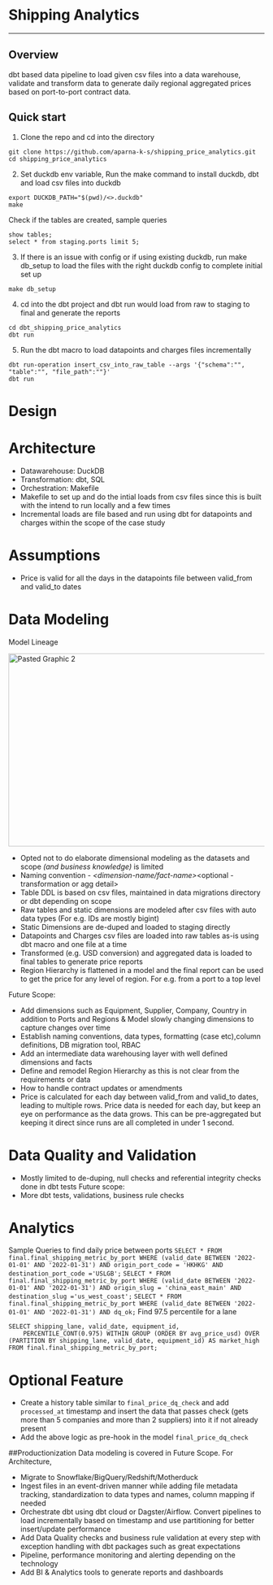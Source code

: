 # Shipping Analytics
---
## Overview
dbt based data pipeline to load given csv files into a data warehouse, validate and transform data to generate daily regional aggregated prices based on port-to-port contract data.

## Quick start
1. Clone the repo and cd into the directory
```
git clone https://github.com/aparna-k-s/shipping_price_analytics.git 
cd shipping_price_analytics
```
2. Set duckdb env variable, Run the make command to install duckdb, dbt and load csv files into duckdb
```
export DUCKDB_PATH="$(pwd)/<>.duckdb" 
make
```
Check if the tables are created, sample queries
```
show tables;
select * from staging.ports limit 5;
```
3. If there is an issue with config or if using existing duckdb, run make db_setup to load the files with the right duckdb config to complete initial set up 
```
make db_setup
```
4. cd into the dbt project and dbt run would load from raw to staging to final and generate the reports
```
cd dbt_shipping_price_analytics
dbt run
```
5. Run the dbt macro to load datapoints and charges files incrementally
```
dbt run-operation insert_csv_into_raw_table --args '{"schema":"", "table":"", "file_path":""}'
dbt run 
```

# Design

# Architecture
- Datawarehouse: DuckDB
- Transformation: dbt, SQL
- Orchestration: Makefile
- Makefile to set up and do the intial loads from csv files since this is built with the intend to run locally and a few times
- Incremental loads are file based and run using dbt for datapoints and charges within the scope of the case study

# Assumptions
- Price is valid for all the days in the datapoints file between valid_from and valid_to dates

# Data Modeling

Model Lineage 

<img width="1185" height="380" alt="Pasted Graphic 2" src="https://github.com/user-attachments/assets/818dcfcb-023e-4878-9171-ead2c456be21" />



- Opted not to do elaborate dimensional modeling as the datasets and scope *(_and business knowledge_)* is limited
- Naming convention - <schema-code>_<dimension-name/fact-name>_<optional - transformation or agg detail>
- Table DDL is based on csv files, maintained in data migrations directory or dbt depending on scope
- Raw tables and static dimensions are modeled after csv files with auto data types (For e.g. IDs are mostly bigint)
- Static Dimensions are de-duped and loaded to staging directly
- Datapoints and Charges csv files are loaded into raw tables as-is using dbt macro and one file at a time
- Transformed (e.g. USD conversion) and aggregated data is loaded to final tables to generate price reports
- Region Hierarchy is flattened in a model and the final report can be used to get the price for any level of region. For e.g. from a port to a top level

Future Scope:
- Add dimensions such as Equipment, Supplier, Company, Country in addition to Ports and Regions & Model slowly changing dimensions to capture changes over time
- Establish naming conventions, data types, formatting (case etc),column definitions, DB migration tool, RBAC 
- Add an intermediate data warehousing layer with well defined dimensions and facts
- Define and remodel Region Hierarchy as this is not clear from the requirements or data
- How to handle contract updates or amendments
- Price is calculated for each day between valid_from and valid_to dates, leading to multiple rows. Price data is needed for each day, but keep an eye on performance as the data grows. This can be pre-aggregated but keeping it direct since runs are all completed in under 1 second.

# Data Quality and Validation
- Mostly limited to de-duping, null checks and referential integrity checks done in dbt tests
Future scope:
- More dbt tests, validations, business rule checks

# Analytics
Sample Queries to find daily price between ports
`SELECT * FROM final.final_shipping_metric_by_port WHERE (valid_date BETWEEN '2022-01-01' AND '2022-01-31') AND origin_port_code = 'HKHKG' AND destination_port_code ='USLGB';`
`SELECT * FROM final.final_shipping_metric_by_port WHERE (valid_date BETWEEN '2022-01-01' AND '2022-01-31') AND origin_slug = 'china_east_main' AND destination_slug ='us_west_coast';`
`SELECT * FROM final.final_shipping_metric_by_port WHERE (valid_date BETWEEN '2022-01-01' AND '2022-01-31') AND dq_ok;`
Find 97.5 percentile for a lane
```
SELECT shipping_lane, valid_date, equipment_id,
    PERCENTILE_CONT(0.975) WITHIN GROUP (ORDER BY avg_price_usd) OVER (PARTITION BY shipping_lane, valid_date, equipment_id) AS market_high
FROM final.final_shipping_metric_by_port;
```

# Optional Feature
- Create a history table similar to `final_price_dq_check` and add `processed_at` timestamp and insert the data that passes check (gets more than 5 companies and more than 2 suppliers) into it if not already present
- Add the above logic as pre-hook in the model `final_price_dq_check`

##Productionization
Data modeling is covered in Future Scope.
For Architecture, 
- Migrate to Snowflake/BigQuery/Redshift/Motherduck
- Ingest files in an event-driven manner while adding file metadata tracking, standardization to data types and names, column mapping if needed
- Orchestrate dbt using dbt cloud or Dagster/Airflow. Convert pipelines to load incrementally based on timestamp and use partitioning for better insert/update performance
- Add Data Quality checks and business rule validation at every step with exception handling with dbt packages such as great expectations 
- Pipeline, performance monitoring and alerting depending on the technology
- Add BI & Analytics tools to generate reports and dashboards

